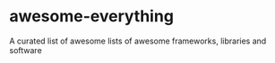 awesome-everything
==================

A curated list of awesome lists of awesome frameworks, libraries and software
